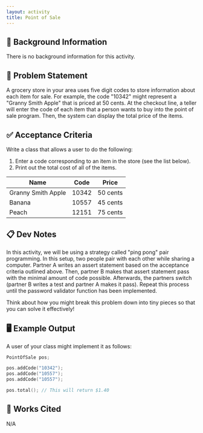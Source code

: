 ```yaml
---
layout: activity
title: Point of Sale
---
```


## 🔖 Background Information

There is no background information for this activity.

## 🎯 Problem Statement

A grocery store in your area uses five digit codes to store information about each item for sale. For example, the code "10342" might represent a "Granny Smith Apple" that is priced at 50 cents. At the checkout line, a teller will enter the code of each item that a person wants to buy into the point of sale program. Then, the system can display the total price of the items.

## ✅ Acceptance Criteria

Write a class that allows a user to do the following:

1. Enter a code corresponding to an item in the store (see the list below).
2. Print out the total cost of all of the items.

| Name | Code | Price |
|------|------|-------|
| Granny Smith Apple | 10342 | 50 cents |
| Banana | 10557 | 45 cents |
| Peach | 12151 | 75 cents |

## 📋 Dev Notes

In this activity, we will be using a strategy called "ping pong" pair programming. In this setup, two people pair with each other while sharing a computer. Partner A writes an assert statement based on the acceptance criteria outlined above. Then, partner B makes that assert statement pass with the minimal amount of code possible. Afterwards, the partners switch (partner B writes a test and partner A makes it pass). Repeat this process until the password validator function has been implemented.

Think about how you might break this problem down into tiny pieces so that you can solve it effectively!

## 🖥️ Example Output

A user of your class might implement it as follows:

```cpp
PointOfSale pos;

pos.addCode("10342");
pos.addCode("10557");
pos.addCode("10557");

pos.total(); // This will return $1.40
```

## 📘 Works Cited

N/A
